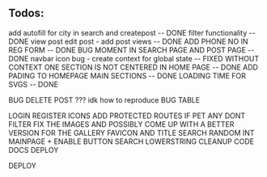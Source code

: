 ## Todos:

add autofill for city in search and createpost -- DONE
filter functionality -- DONE
view post edit post - add post views -- DONE
ADD PHONE NO IN REG FORM -- DONE
BUG MOMENT IN SEARCH PAGE AND POST PAGE -- DONE
navbar icon bug - create context for global state -- FIXED WITHOUT CONTEXT
ONE SECTION IS NOT CENTERED IN HOME PAGE -- DONE
ADD PADING TO HOMEPAGE MAIN SECTIONS -- DONE
LOADING TIME FOR SVGS -- DONE


BUG DELETE POST ??? idk how to reproduce
BUG TABLE 

LOGIN REGISTER ICONS 
ADD PROTECTED ROUTES
IF PET ANY DONT FILTER
FIX THE IMAGES AND POSSIBLY COME UP WITH A BETTER VERSION FOR THE GALLERY
FAVICON AND TITLE
SEARCH RANDOM INT MAINPAGE + ENABLE BUTTON
SEARCH LOWERSTRING
CLEANUP CODE
DOCS DEPLOY


DEPLOY
